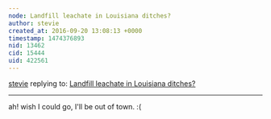 ```yaml
---
node: Landfill leachate in Louisiana ditches?
author: stevie
created_at: 2016-09-20 13:08:13 +0000
timestamp: 1474376893
nid: 13462
cid: 15444
uid: 422561
---
```




[stevie](../profile/stevie) replying to: [Landfill leachate in Louisiana ditches?](../notes/eustatic/09-19-2016/landfill-leachate-in-louisiana-ditches)

----
ah! wish I could go, I'll be out of town. :( 